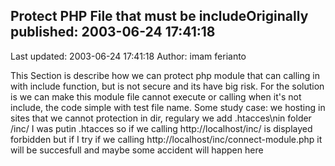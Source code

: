 ## Protect PHP File that must be includeOriginally published: 2003-06-24 17:41:18 
Last updated: 2003-06-24 17:41:18 
Author: imam ferianto 
 
This Section is describe how we can protect php module that can calling in with include function, but is not secure and its have big risk. For the solution is we can make this module file cannot execute or calling when it's not include, the code simple with test file name. Some study case: we hosting in sites that we cannot protection in dir, regulary we add .htacces\nin folder /inc/ I was putin .htacces so if we calling http://localhost/inc/ is displayed forbidden but if I try if we calling http://localhost/inc/connect-module.php it will be succesfull and maybe some accident will happen here